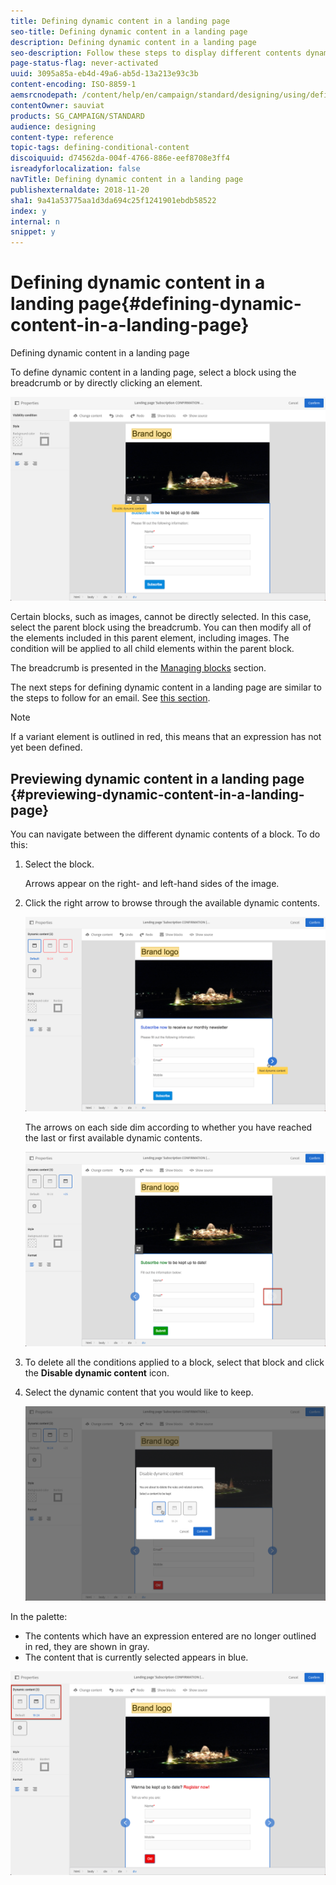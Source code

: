 ```yaml
---
title: Defining dynamic content in a landing page
seo-title: Defining dynamic content in a landing page
description: Defining dynamic content in a landing page
seo-description: Follow these steps to display different contents dynamically in a landing page according to the conditions defined through the Adobe Campaign expression editor.
page-status-flag: never-activated
uuid: 3095a85a-eb4d-49a6-ab5d-13a213e93c3b
content-encoding: ISO-8859-1
aemsrcnodepath: /content/help/en/campaign/standard/designing/using/defining-dynamic-content-in-a-landing-page
contentOwner: sauviat
products: SG_CAMPAIGN/STANDARD
audience: designing
content-type: reference
topic-tags: defining-conditional-content
discoiquuid: d74562da-004f-4766-886e-eef8708e3ff4
isreadyforlocalization: false
navTitle: Defining dynamic content in a landing page
publishexternaldate: 2018-11-20
sha1: 9a41a53775aa1d3da694c25f1241901ebdb58522
index: y
internal: n
snippet: y
---
```


# Defining dynamic content in a landing page{#defining-dynamic-content-in-a-landing-page}

Defining dynamic content in a landing page

To define dynamic content in a landing page, select a block using the breadcrumb or by directly clicking an element.

![](assets/dynamic_content_LP_1.png)

Certain blocks, such as images, cannot be directly selected. In this case, select the parent block using the breadcrumb. You can then modify all of the elements included in this parent element, including images. The condition will be applied to all child elements within the parent block.

The breadcrumb is presented in the [Managing blocks](../../designing/using/managing-landing-page-structure-and-style.md) section.

The next steps for defining dynamic content in a landing page are similar to the steps to follow for an email. See [this section](../../designing/using/defining-dynamic-content-in-an-email.md).

>[!NOTE]
>
>If a variant element is outlined in red, this means that an expression has not yet been defined.

## Previewing dynamic content in a landing page {#previewing-dynamic-content-in-a-landing-page}

You can navigate between the different dynamic contents of a block. To do this:

1. Select the block.

   Arrows appear on the right- and left-hand sides of the image.

1. Click the right arrow to browse through the available dynamic contents.

   ![](assets/dynamic_content_LP_2.png)

   The arrows on each side dim according to whether you have reached the last or first available dynamic contents.

   ![](assets/dynamic_content_LP_3.png)

1. To delete all the conditions applied to a block, select that block and click the **Disable dynamic content** icon.
1. Select the dynamic content that you would like to keep.

   ![](assets/dynamic_content_LP_5.png)

In the palette:

* The contents which have an expression entered are no longer outlined in red, they are shown in gray.
* The content that is currently selected appears in blue.

![](assets/dynamic_content_LP_4.png)

